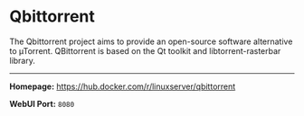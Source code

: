 # Qbittorrent

The Qbittorrent project aims to provide an open-source software alternative to µTorrent. QBittorrent is based on the Qt toolkit and libtorrent-rasterbar library.

---

**Homepage:** https://hub.docker.com/r/linuxserver/qbittorrent

**WebUI Port:** `8080`